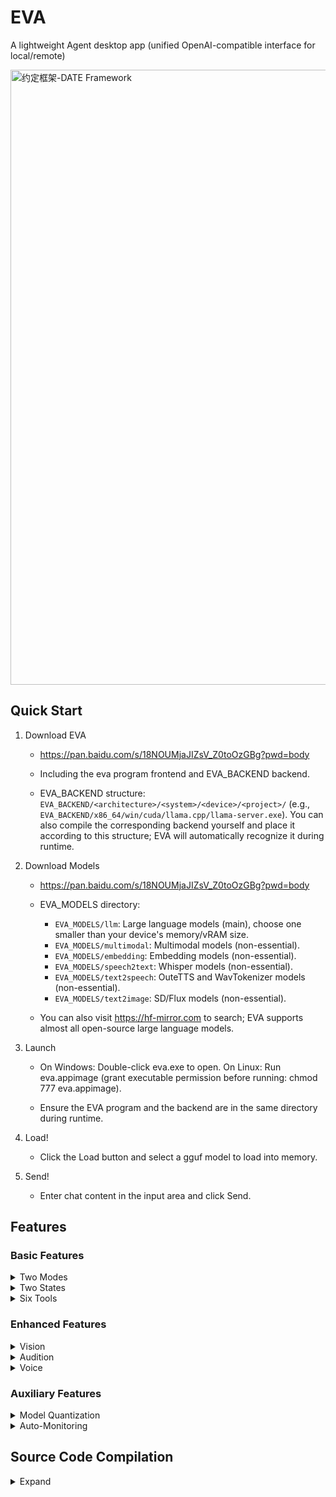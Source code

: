 # EVA

A lightweight Agent desktop app (unified OpenAI-compatible interface for local/remote)

<img width="1906" height="984" alt="约定框架-DATE Framework" src="https://github.com/user-attachments/assets/20e655a2-cd60-4649-9fb2-21dced3d2664" />

## Quick Start

1. Download EVA

    - https://pan.baidu.com/s/18NOUMjaJIZsV_Z0toOzGBg?pwd=body

    - Including the eva program frontend and EVA_BACKEND backend.

    - EVA_BACKEND structure: `EVA_BACKEND/<architecture>/<system>/<device>/<project>/` (e.g., `EVA_BACKEND/x86_64/win/cuda/llama.cpp/llama-server.exe`). You can also compile the corresponding backend yourself and place it according to this structure; EVA will automatically recognize it during runtime.

2. Download Models

    - https://pan.baidu.com/s/18NOUMjaJIZsV_Z0toOzGBg?pwd=body

    - EVA_MODELS directory:
      - `EVA_MODELS/llm`: Large language models (main), choose one smaller than your device's memory/vRAM size.
      - `EVA_MODELS/multimodal`: Multimodal models (non-essential).
      - `EVA_MODELS/embedding`: Embedding models (non-essential).
      - `EVA_MODELS/speech2text`: Whisper models (non-essential).
      - `EVA_MODELS/text2speech`: OuteTTS and WavTokenizer models (non-essential).
      - `EVA_MODELS/text2image`: SD/Flux models (non-essential).

    - You can also visit https://hf-mirror.com to search; EVA supports almost all open-source large language models.

3. Launch

    - On Windows: Double-click eva.exe to open. On Linux: Run eva.appimage (grant executable permission before running: chmod 777 eva.appimage).

    - Ensure the EVA program and the backend are in the same directory during runtime.

4. Load!

    - Click the Load button and select a gguf model to load into memory.

5. Send!

    - Enter chat content in the input area and click Send.
    
## Features

### Basic Features

<details>
<summary> Two Modes </summary>

1. Local Mode: After selecting a gguf model, start the local `llama-server` program, which by default opens port 8080 and can also be accessed via a web page.

2. Connection Mode: Fill in `endpoint/key/model` to switch to a remote model, using the OpenAI-compatible interface (`/v1/chat/completions`).

</details>

<details>
<summary> Two States </summary>

1. Conversation State
   
   - Enter chat content in the input area, and the model will respond.
   
   - Mounted tools can be used.
   
   - Press F1 to take a screenshot, press F2 to record audio; screenshots and recordings will be sent to multimodal or Whisper models for corresponding processing.

2. Completion State
   
   - Type any text in the output area, and the model will complete it.

</details>

<details>
<summary> Six Tools </summary>

```txt
    Attach the "tool protocol" to the system prompt to guide the model to initiate calls with <tool_call>JSON</tool_call>;
    After inference, automatically parse tool requests, execute them, and send the results as "tool_response: ..." until there are no new requests.
```

1. Calculator
   
   - The model outputs calculation formulas to the calculator tool, which returns the results.
   
   - Example: Calculate 888*999
   
   - Difficulty level: ⭐

2. Mouse & Keyboard
   
   - The model outputs action sequences to control the user's mouse and keyboard; the model needs to have vision to complete positioning.
   
   - Example: Help me automatically farm in MapleStory
   
   - Difficulty level: ⭐⭐⭐⭐⭐

3. Software Engineer
   
   - Similar to Cline's automated tool execution chain (execute_command/read_file/write_file/edit_file/list_files/search_content/MCP...).
   
   - Example: Help me build an initial CMake Qt project
   
   - Difficulty level: ⭐⭐⭐⭐⭐

4. Knowledge Base
   
   - The model outputs query text to the knowledge base tool, which returns the three most relevant embedded knowledge entries.
   
   - Requirement: First upload text and build in "Proliferation - Knowledge Base" (start the embedding service → store segments one by one via /v1/embeddings).
   
   - Example: What features does EVA have?
   
   - Difficulty level: ⭐⭐⭐

5. Text-to-Image
   
   - The model outputs painting prompts to the text-to-image tool, which returns the generated image.
   
   - Requirement: Users need to configure the path of the text-to-image model in the proliferation window first; supports SD and Flux models.
   
   - Example: Draw a girl
   
   - Difficulty level: ⭐⭐

6. MCP Tool
   
   - Obtain rich external tools through the MCP service.
   
   - Note: After mounting the tool, you need to go to the proliferation window to configure the MCP service.
   
   - Difficulty level: ⭐⭐⭐⭐⭐

</details>

### Enhanced Features

<details>
<summary> Vision </summary>

- Introduction: In Local Mode + Conversation State, you can mount a vision model. Vision models usually have "mmproj" in their names and only match specific models. After successful mounting, users can select images for pre-decoding to serve as the model's context.

- Activation method: Right-click "Mount Vision" in settings and select mmproj; after dragging/dropping, right-clicking to upload, or pressing F1 to take a screenshot, click "Send" for pre-decoding, then proceed with Q&A.

</details>

<details>
<summary> Audition </summary>

- Introduction: Convert the user's voice to text with the whisper.cpp project, or directly input audio to convert to subtitle files.

- Activation method: Right-click the status area to open "Proliferation - Speech-to-Text", select the Whisper model path; return to the main interface, press F2 to start/end recording, and the transcription will be automatically filled in the input box after ending.

</details>

<details>
<summary> Voice </summary>

- Introduction: Convert the text output by the model to voice and play it automatically using Windows' voice function, or configure the OuteTTS model for text-to-speech.

- Activation method: Right-click the status area to open "Proliferation - Text-to-Speech", select system voice or OuteTTS+WavTokenizer and start.

</details>

### Auxiliary Features

<details>
<summary> Model Quantization </summary>

- You can right-click the status area to pop up the proliferation window, and quantize unquantized fp32, fp16, bf16 gguf models in the model quantization tab.

</details>

<details>
<summary> Auto-Monitoring </summary>

- In local conversation state, after mounting vision, you can set the monitoring frame rate; then the latest 1-minute screen frames will be automatically attached to the next sending.

</details>

## Source Code Compilation

<details>
<summary> Expand </summary>

1. Configure the environment
   
   - Install a compiler: Use MSVC or MinGW for Windows; use g++ or clang for Linux.
   
   - Install Qt5.15 library: https://download.qt.io/
   
   - Install cmake: https://cmake.org/

2. Clone the source code
   
   ```bash
   git clone https://github.com/ylsdamxssjxxdd/eva.git
   ```

3. Compile
   
   ```bash
   cd eva
   cmake -B build -DBODY_PACK=OFF
   cmake --build build --config Release -j 8
   ```
   
   - BODY_PACK: A flag for packaging. If enabled, all components will be placed in the bin directory on Windows; all components will be packaged into an AppImage file on Linux, but dependencies such as linuxdeploy need to be configured by yourself.

4. Backend preparation
   
    - Obtain compiled inference programs from upstream or third parties.
    - Alternatively, you can obtain all third-party source codes from the Nerv project and compile them yourself: git clone https://github.com/ylsdamxssjxxdd/nerv.git
    - `EVA_BACKEND/x86_64/win/cuda/llama.cpp/llama-server(.exe)`
    - Architecture: `x86_64`, `x86_32`, `arm64`, `arm32`
    - System: `win`, `linux`
    - Device: `cpu`, `cuda`, `vulkan`, `opencl` (custom extensions allowed)
    - Project: e.g., `llama.cpp`, `whisper.cpp`, `stable-diffusion.cpp`
    - During runtime, EVA only enumerates devices and searches for executable files in the same architecture directory of the local machine, and automatically completes the library search path (Windows: PATH; Linux: LD_LIBRARY_PATH).

5. Packaging and distribution (ready to use after decompression)
   
   - Package the executable (build/bin/eva[.exe]), the同级 directory `EVA_BACKEND/`, necessary third-party components and resources, and the optional `EVA_MODELS/` together;
   - Directory example:
     - `EVA_BACKEND/<arch>/<os>/<device>/llama.cpp/llama-server(.exe)`
     - `EVA_BACKEND/<arch>/<os>/<device>/whisper.cpp/whisper-cli(.exe)`
     - `EVA_BACKEND/<arch>/<os>/<device>/llama-tts/llama-tts(.exe)`
     - `EVA_MODELS/{llm,embedding,speech2text,text2speech,text2image}/...`
   - The program will create `EVA_TEMP/` in the same directory on first startup to save configurations, history, and intermediate products.

</details>